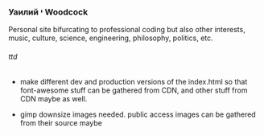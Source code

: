 ### Уаилий י Woodcock



Personal site bifurcating to professional coding but also other interests, music, culture, science, engineering, philosophy, politics, etc.


###### ttd

- make different dev and production versions of the index.html so that font-awesome stuff can be gathered from CDN, and other stuff from CDN maybe as well.

- gimp downsize images needed.  public access images can be gathered from their source maybe
